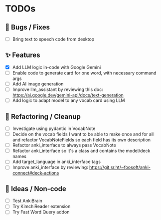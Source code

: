 # TODOs

## 🔧 Bugs / Fixes
- [ ] Bring text to speech code from desktop

## ✨ Features
- [x] Add LLM logic in-code with Google Gemini
- [ ] Enable code to generate card for one word, with necessary command args
- [ ] Add AI image generation
- [ ] Improve llm_assistant by reviewing this doc: https://ai.google.dev/gemini-api/docs/text-generation
- [ ] Add logic to adapt model to any vocab card using LLM

## 🧹 Refactoring / Cleanup
- [ ] Investigate using pydantic in VocabNote
- [ ] Decide on the vocab fields I want to be able to make once and for all and refactor VocabNoteFields so each field has its own description
- [ ] Refactor anki_interface to always pass VocabNote
- [ ] Refactor anki_interface so it's a class and contains the model/deck names
- [ ] Add target_language in anki_interface tags
- [ ] Improve anki_interface by reviewing: https://git.sr.ht/~foosoft/anki-connect#deck-actions

## 💭 Ideas / Non-code
- [ ] Test AnkiBrain
- [ ] Try KimchiReader extension
- [ ] Try Fast Word Query addon
